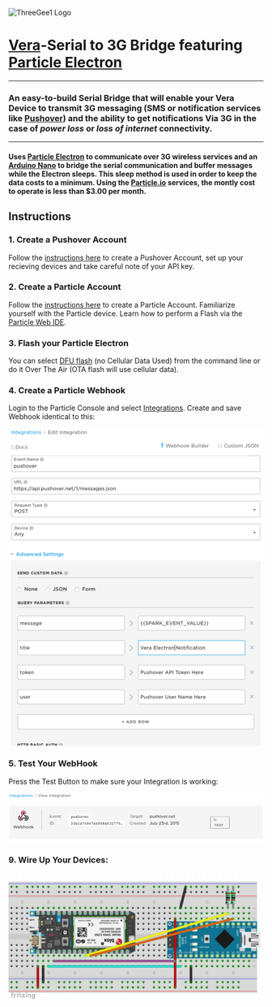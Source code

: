![ThreeGee1 Logo](http://konektedplay.com/threegee/assets/threegee-default.png)
# [Vera](http://getvera.com "getvera.com")-Serial to 3G Bridge featuring [Particle Electron](https://store.particle.io/?utm_source=ADWORDS&utm_medium=CPC&utm_campaign=Branded&ads_cmpid=678296808&ads_adid=34991192352&ads_matchtype=b&ads_network=g&ads_creative=191119814318&utm_term=particle%20electron&ads_targetid=kwd-261025688856&utm_source=adwords&utm_medium=ppc&ttv=2&gclid=CjwKCAjw3f3NBRBPEiwAiiHxGBDCyxr_WXZ1caIwNNZXcDzRbsz9a3IZqZVRQ_vidghuTnk1t04eQhoCBKwQAvD_BwE "particle.io")
***
### An easy-to-build Serial Bridge that will enable your Vera Device to transmit 3G messaging (SMS or notification services like [Pushover](https://pushover.net "pushover.net")) and the ability to get notifications Via 3G in the case of *power loss* or *loss of internet* connectivity.
***
#### Uses [Particle Electron](https://store.particle.io/?utm_source=ADWORDS&utm_medium=CPC&utm_campaign=Branded&ads_cmpid=678296808&ads_adid=34991192352&ads_matchtype=b&ads_network=g&ads_creative=191119814318&utm_term=particle%20electron&ads_targetid=kwd-261025688856&utm_source=adwords&utm_medium=ppc&ttv=2&gclid=CjwKCAjw3f3NBRBPEiwAiiHxGBDCyxr_WXZ1caIwNNZXcDzRbsz9a3IZqZVRQ_vidghuTnk1t04eQhoCBKwQAvD_BwE "particle.io") to communicate over 3G wireless services and an [Arduino Nano](https://store.arduino.cc/usa/arduino-nano "arduino.cc") to bridge the serial communication and buffer messages while the Electron sleeps.  This sleep method is used in order to keep the data costs to a minimum.  Using the [Particle.io](https://www.particle.io "particle.io") services, the montly cost to operate is less than $3.00 per month.

## Instructions
### 1. Create a Pushover Account
Follow the [instructions here](https://pushover.net/signup) to create a Pushover Account, set up your recieving devices and take careful note of your API key.
### 2. Create a Particle Account
Follow the [instructions here](https://login.particle.io/signup?redirect=https%3A//www.particle.io/) to create a Particle Account. Familiarize yourself with the Particle device.  Learn how to perform a Flash via the [Particle Web IDE](https://build.particle.io).
### 3. Flash your Particle Electron
You can select [DFU flash](https://docs.particle.io/faq/particle-tools/installing-dfu-util/electron/) (no Cellular Data Used) from the command line or do it Over The Air (OTA flash will use cellular data).
### 4. Create a Particle Webhook
Login to the Particle Console and select [Integrations](https://console.particle.io/integrations).  Create and save Webhook identical to this:

![First Page](https://github.com/BulldogLowell/VeraSerial3gBridge/blob/master/images/WebHook1.png)
![Second Page](https://github.com/BulldogLowell/VeraSerial3gBridge/blob/master/images/WebHook2.png)

### 5. Test Your WebHook
Press the Test Button to make sure your Integration is working:

![Test Page](https://github.com/BulldogLowell/VeraSerial3gBridge/blob/master/images/WebHookTest.png)

### 9. Wire Up Your Devices:

![FritzingDiagram](https://github.com/BulldogLowell/VeraSerial3gBridge/blob/master/images/FritzingDiagram.png)
